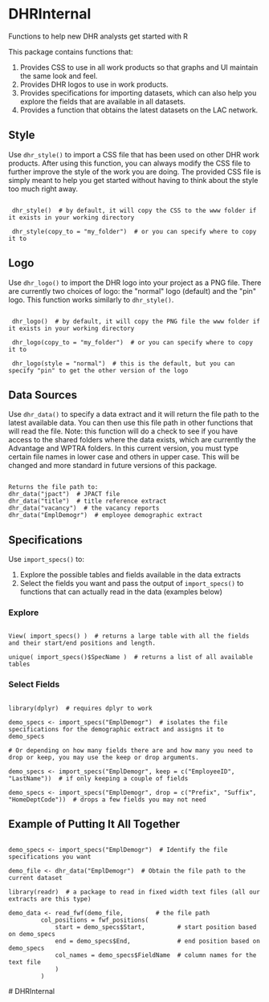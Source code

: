 # DHRInternal
Functions to help new DHR analysts get started with R

This package contains functions that:
 1. Provides CSS to use in all work products so that graphs and UI maintain the same look and feel.
 2. Provides DHR logos to use in work products.
 3. Provides specifications for importing datasets, which can also help you explore the fields that are available in all datasets.
 4. Provides a function that obtains the latest datasets on the LAC network. 

## Style
Use `dhr_style()` to import a CSS file that has been used on other DHR work products. After using this function, you can always modify the CSS file to further improve the style of the work you are doing. The provided CSS file is simply meant to help you get started without having to think about the style too much right away.

 <pre><code>
 dhr_style()  # by default, it will copy the CSS to the www folder if it exists in your working directory
 
 dhr_style(copy_to = "my_folder")  # or you can specify where to copy it to
</code></pre>

## Logo
Use `dhr_logo()` to import the DHR logo into your project as a PNG file. There are currently two choices of logo: the "normal" logo (default) and the "pin" logo. This function works similarly to `dhr_style()`.

<pre><code>
 dhr_logo()  # by default, it will copy the PNG file the www folder if it exists in your working directory
 
 dhr_logo(copy_to = "my_folder")  # or you can specify where to copy it to
 
 dhr_logo(style = "normal")  # this is the default, but you can specify "pin" to get the other version of the logo
</code></pre>

## Data Sources
Use `dhr_data()` to specify a data extract and it will return the file path to the latest available data. You can then use this file path in other functions that will read the file. Note: this function will do a check to see if you have access to the shared folders where the data exists, which are currently the Advantage and WPTRA folders. In this current version, you must type certain file names in lower case and others in upper case. This will be changed and more standard in future versions of this package.

<pre><code>
Returns the file path to: 
dhr_data("jpact")  # JPACT file
dhr_data("title")  # title reference extract
dhr_data("vacancy")  # the vacancy reports
dhr_data("EmplDemogr")  # employee demographic extract 
</code></pre>

## Specifications
Use `import_specs()` to:
 1. Explore the possible tables and fields available in the data extracts
 2. Select the fields you want and pass the output of `import_specs()` to functions that can actually read in the data (examples below)

### Explore
<pre><code>
View( import_specs() )  # returns a large table with all the fields and their start/end positions and length.

unique( import_specs()$SpecName )  # returns a list of all available tables
</code></pre>

### Select Fields
<pre><code>
library(dplyr)  # requires dplyr to work

demo_specs <- import_specs("EmplDemogr")  # isolates the file specifications for the demographic extract and assigns it to demo_specs

# Or depending on how many fields there are and how many you need to drop or keep, you may use the keep or drop arguments.

demo_specs <- import_specs("EmplDemogr", keep = c("EmployeeID", "LastName"))  # if only keeping a couple of fields

demo_specs <- import_specs("EmplDemogr", drop = c("Prefix", "Suffix", "HomeDeptCode"))  # drops a few fields you may not need
</code></pre>

## Example of Putting It All Together

<pre><code>
demo_specs <- import_specs("EmplDemogr")  # Identify the file specifications you want

demo_file <- dhr_data("EmplDemogr")  # Obtain the file path to the current dataset

library(readr)  # a package to read in fixed width text files (all our extracts are this type) 

demo_data <- read_fwf(demo_file,         # the file path
         col_positions = fwf_positions(  
             start = demo_specs$Start,         # start position based on demo_specs
             end = demo_specs$End,             # end position based on demo_specs
             col_names = demo_specs$FieldName  # column names for the text file
             )
         )
</code></pre># DHRInternal
